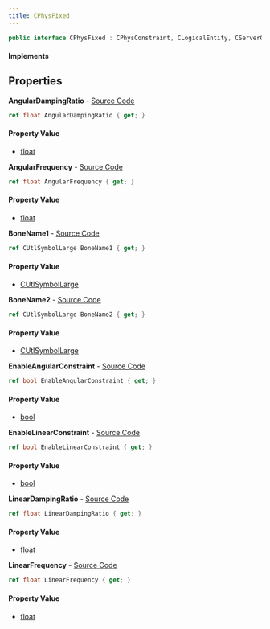 ```yaml
---
title: CPhysFixed
---
```


```csharp
public interface CPhysFixed : CPhysConstraint, CLogicalEntity, CServerOnlyEntity, CBaseEntity, CEntityInstance, ISchemaClass<CEntityInstance>, ISchemaClass<CBaseEntity>, ISchemaClass<CServerOnlyEntity>, ISchemaClass<CLogicalEntity>, ISchemaClass<CPhysConstraint>, ISchemaClass<CPhysFixed>, ISchemaField, ISchemaClass, INativeHandle
```

#### Implements

## Properties

**AngularDampingRatio** - [Source Code](https://github.com/swiftly-solution/swiftlys2/blob/master/managed/src/SwiftlyS2.Generated/Schemas/Interfaces/CPhysFixed.cs#L22)

```csharp
ref float AngularDampingRatio { get; }
```

#### Property Value

- [float](https://learn.microsoft.com/dotnet/api/system.single)

**AngularFrequency** - [Source Code](https://github.com/swiftly-solution/swiftlys2/blob/master/managed/src/SwiftlyS2.Generated/Schemas/Interfaces/CPhysFixed.cs#L20)

```csharp
ref float AngularFrequency { get; }
```

#### Property Value

- [float](https://learn.microsoft.com/dotnet/api/system.single)

**BoneName1** - [Source Code](https://github.com/swiftly-solution/swiftlys2/blob/master/managed/src/SwiftlyS2.Generated/Schemas/Interfaces/CPhysFixed.cs#L28)

```csharp
ref CUtlSymbolLarge BoneName1 { get; }
```

#### Property Value

- [CUtlSymbolLarge](/docs/api/shared/natives/cutlsymbollarge)

**BoneName2** - [Source Code](https://github.com/swiftly-solution/swiftlys2/blob/master/managed/src/SwiftlyS2.Generated/Schemas/Interfaces/CPhysFixed.cs#L30)

```csharp
ref CUtlSymbolLarge BoneName2 { get; }
```

#### Property Value

- [CUtlSymbolLarge](/docs/api/shared/natives/cutlsymbollarge)

**EnableAngularConstraint** - [Source Code](https://github.com/swiftly-solution/swiftlys2/blob/master/managed/src/SwiftlyS2.Generated/Schemas/Interfaces/CPhysFixed.cs#L26)

```csharp
ref bool EnableAngularConstraint { get; }
```

#### Property Value

- [bool](https://learn.microsoft.com/dotnet/api/system.boolean)

**EnableLinearConstraint** - [Source Code](https://github.com/swiftly-solution/swiftlys2/blob/master/managed/src/SwiftlyS2.Generated/Schemas/Interfaces/CPhysFixed.cs#L24)

```csharp
ref bool EnableLinearConstraint { get; }
```

#### Property Value

- [bool](https://learn.microsoft.com/dotnet/api/system.boolean)

**LinearDampingRatio** - [Source Code](https://github.com/swiftly-solution/swiftlys2/blob/master/managed/src/SwiftlyS2.Generated/Schemas/Interfaces/CPhysFixed.cs#L18)

```csharp
ref float LinearDampingRatio { get; }
```

#### Property Value

- [float](https://learn.microsoft.com/dotnet/api/system.single)

**LinearFrequency** - [Source Code](https://github.com/swiftly-solution/swiftlys2/blob/master/managed/src/SwiftlyS2.Generated/Schemas/Interfaces/CPhysFixed.cs#L16)

```csharp
ref float LinearFrequency { get; }
```

#### Property Value

- [float](https://learn.microsoft.com/dotnet/api/system.single)


